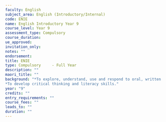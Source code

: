 ```yaml
---
faculty: English
subject_area: English (Introductory/Internal)
code: ENIE
name: English Introductory Year 9
course_level: Year 9
assessment_type: Compulsory
course_duration: 
ue_approved: 
invitation_only: 
notes: ""
endorsement: 
title: ENIE
type: Compulsory	 - Full Year
description: ""
maori_title: ""
background: "*To explore, understand, use and respond to oral, written and visual language effectively
*To develop critical thinking and literacy skills."
year: "9"
credits: ""
entry_requirements: ""
course_fees: ""
leads_to: ""
duration: ""
---
```

